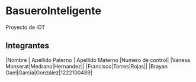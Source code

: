 # BasueroInteligente
Proyecto de IOT

## Integrantes
|Nombre | Apellido Paterno | Apellido Materno |Numero de control|
|Vanesa Monserat|Medrano|Hernandez||
|Francisco|Torres|Rojas||
|Brayan Gael|García|González|1222100489|
